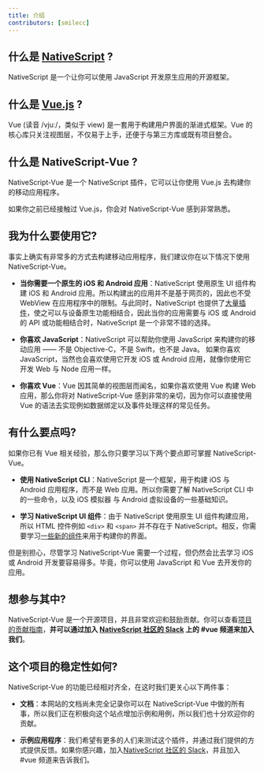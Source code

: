 ```yaml
---
title: 介绍
contributors: [smilecc]
---
```


## 什么是 [NativeScript](https://www.nativescript.org/) ?

NativeScript 是一个让你可以使用 JavaScript 开发原生应用的开源框架。

## 什么是 [Vue.js](https://vuejs.org/) ?

Vue (读音 /vjuː/，类似于 view) 是一套用于构建用户界面的渐进式框架。Vue 的核心库只关注视图层，不仅易于上手，还便于与第三方库或既有项目整合。

## 什么是 NativeScript-Vue ?

NativeScript-Vue 是一个 NativeScript 插件，它可以让你使用 Vue.js 去构建你的移动应用程序。

如果你之前已经接触过 Vue.js，你会对 NativeScript-Vue 感到非常熟悉。

## 我为什么要使用它?

事实上确实有非常多的方式去构建移动应用程序，我们建议你在以下情况下使用 NativeScript-Vue。

* **当你需要一个原生的 iOS 和 Android 应用**：NativeScript 使用原生 UI 组件构建 iOS 和 Android 应用。所以构建出的应用并不是基于网页的，因此也不受 WebView 在应用程序中的限制。与此同时，NativeScript 也提供了[大量插件](http://market.nativescript.org/)，使之可以与设备原生功能相结合，因此当你的应用需要与 iOS 或 Android 的 API 或功能相结合时，NativeScript 是一个非常不错的选择。

* **你喜欢 JavaScript**：NativeScript 可以帮助你使用 JavaScript 来构建你的移动应用 —— 不是 Objective-C，不是 Swift，也不是 Java。 如果你喜欢 JavaScript，当然也会喜欢使用它开发 iOS 或 Android 应用，就像你使用它开发 Web 与 Node 应用一样。

* **你喜欢 Vue**：Vue 因其简单的视图层而闻名，如果你喜欢使用 Vue 构建 Web 应用，那么你将对 NativeScript-Vue 感到非常的亲切，因为你可以直接使用 Vue 的语法去实现例如数据绑定以及事件处理这样的常见任务。


## 有什么要点吗?

如果你已有 Vue 相关经验，那么你只要学习以下两个要点即可掌握 NativeScript-Vue。

* **使用 NativeScript CLI**：NativeScript 是一个框架，用于构建 iOS 与 Android 应用程序，而不是 Web 应用。所以你需要了解 NativeScript CLI 中的一些命令，以及 iOS 模拟器 与 Android 虚拟设备的一些基础知识。

* **学习 NativeScript UI 组件**：由于 NativeScript 使用原生 UI 组件构建应用，所以 HTML 控件例如 `<div>` 和 `<span>` 并不存在于 NativeScript。相反，你需要学习[一些新的组件](https://docs.nativescript.org/ui/components)来用于构建你的界面。

但是别担心，尽管学习 NativeScript-Vue 需要一个过程，但仍然会比去学习 iOS 或 Android 开发要容易得多。毕竟，你可以使用 JavaScript 和 Vue 去开发你的应用。

## 想参与其中?

NativeScript-Vue 是一个开源项目，并且非常欢迎和鼓励贡献。你可以查看[项目的贡献指南](https://github.com/nativescript-vue/nativescript-vue/blob/master/CONTRIBUTING.md)，**并可以通过加入 [NativeScript 社区的 Slack](https://developer.telerik.com/wp-login.php?action=slack-invitation) 上的 #vue 频道来加入我们**。

## 这个项目的稳定性如何?

NativeScript-Vue 的功能已经相对齐全，在这时我们更关心以下两件事：

* **文档**：本网站的文档尚未完全记录你可以在 NativeScript-Vue 中做的所有事，所以我们正在积极向这个站点增加示例和用例，所以我们也十分欢迎你的贡献。

* **示例应用程序**：我们希望有更多的人们来测试这个插件，并通过我们提供的方式提供反馈。如果你感兴趣，加入[NativeScript 社区的 Slack](https://developer.telerik.com/wp-login.php?action=slack-invitation)，并且加入 #vue 频道来告诉我们。
